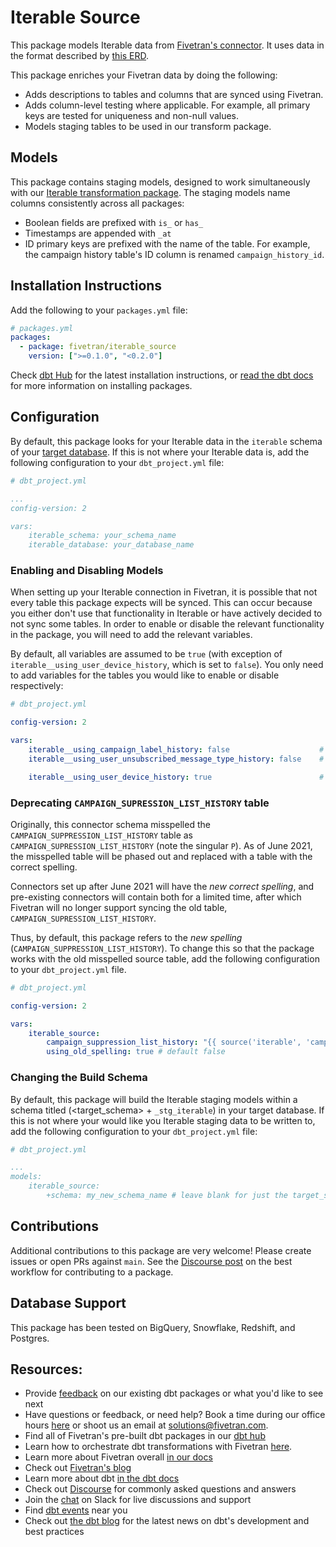 # Iterable Source

This package models Iterable data from [Fivetran's connector](https://fivetran.com/docs/applications/iterable). It uses data in the format described by [this ERD](https://fivetran.com/docs/applications/iterable#schemainformation).

This package enriches your Fivetran data by doing the following:

- Adds descriptions to tables and columns that are synced using Fivetran.
- Adds column-level testing where applicable. For example, all primary keys are tested for uniqueness and non-null values.
- Models staging tables to be used in our transform package.

## Models

This package contains staging models, designed to work simultaneously with our [Iterable transformation package](https://github.com/fivetran/dbt_iterable). The staging models name columns consistently across all packages:

- Boolean fields are prefixed with `is_` or `has_`
- Timestamps are appended with `_at`
- ID primary keys are prefixed with the name of the table. For example, the campaign history table's ID column is renamed `campaign_history_id`.

## Installation Instructions

Add the following to your `packages.yml` file:
```yml
# packages.yml
packages:
  - package: fivetran/iterable_source
    version: [">=0.1.0", "<0.2.0"]
```

Check [dbt Hub](https://hub.getdbt.com/) for the latest installation instructions, or [read the dbt docs](https://docs.getdbt.com/docs/package-management) for more information on installing packages.

## Configuration

By default, this package looks for your Iterable data in the `iterable` schema of your [target database](https://docs.getdbt.com/docs/running-a-dbt-project/using-the-command-line-interface/configure-your-profile). If this is not where your Iterable data is, add the following configuration to your `dbt_project.yml` file:

```yml
# dbt_project.yml

...
config-version: 2

vars:
    iterable_schema: your_schema_name
    iterable_database: your_database_name
```

### Enabling and Disabling Models

When setting up your Iterable connection in Fivetran, it is possible that not every table this package expects will be synced. This can occur because you either don't use that functionality in Iterable or have actively decided to not sync some tables. In order to enable or disable the relevant functionality in the package, you will need to add the relevant variables.

By default, all variables are assumed to be `true` (with exception of `iterable__using_user_device_history`, which is set to `false`). You only need to add variables for the tables you would like to enable or disable respectively:

```yml
# dbt_project.yml

config-version: 2

vars:
    iterable__using_campaign_label_history: false                    # default is true
    iterable__using_user_unsubscribed_message_type_history: false    # default is true

    iterable__using_user_device_history: true                        # default is FALSE
```

### Deprecating `CAMPAIGN_SUPRESSION_LIST_HISTORY` table

Originally, this connector schema misspelled the `CAMPAIGN_SUPPRESSION_LIST_HISTORY` table as `CAMPAIGN_SUPRESSION_LIST_HISTORY` (note the singular `P`). As of June 2021, the misspelled table will be phased out and replaced with a table with the correct spelling.

Connectors set up after June 2021 will have the _new correct spelling_, and pre-existing connectors will contain both for a limited time, after which Fivetran will no longer support syncing the old table, `CAMPAIGN_SUPRESSION_LIST_HISTORY`.

Thus, by default, this package refers to the _new spelling_ (`CAMPAIGN_SUPPRESSION_LIST_HISTORY`). To change this so that the package works with the old misspelled source table, add the following configuration to your `dbt_project.yml` file.

```yml
# dbt_project.yml

config-version: 2

vars:
    iterable_source:
        campaign_suppression_list_history: "{{ source('iterable', 'campaign_supression_list_history') }}" 
        using_old_spelling: true # default false
```

### Changing the Build Schema

By default, this package will build the Iterable staging models within a schema titled (<target_schema> + `_stg_iterable`) in your target database. If this is not where your would like you Iterable staging data to be written to, add the following configuration to your `dbt_project.yml` file:

```yml
# dbt_project.yml

...
models:
    iterable_source:
        +schema: my_new_schema_name # leave blank for just the target_schema
```

## Contributions

Additional contributions to this package are very welcome! Please create issues
or open PRs against `main`. See the 
[Discourse post](https://discourse.getdbt.com/t/contributing-to-a-dbt-package/657) 
on the best workflow for contributing to a package.

## Database Support
This package has been tested on BigQuery, Snowflake, Redshift, and Postgres.

## Resources:
- Provide [feedback](https://www.surveymonkey.com/r/DQ7K7WW) on our existing dbt packages or what you'd like to see next
- Have questions or feedback, or need help? Book a time during our office hours [here](https://calendly.com/fivetran-solutions-team/fivetran-solutions-team-office-hours) or shoot us an email at solutions@fivetran.com.
- Find all of Fivetran's pre-built dbt packages in our [dbt hub](https://hub.getdbt.com/fivetran/)
- Learn how to orchestrate dbt transformations with Fivetran [here](https://fivetran.com/docs/transformations/dbt).
- Learn more about Fivetran overall [in our docs](https://fivetran.com/docs)
- Check out [Fivetran's blog](https://fivetran.com/blog)
- Learn more about dbt [in the dbt docs](https://docs.getdbt.com/docs/introduction)
- Check out [Discourse](https://discourse.getdbt.com/) for commonly asked questions and answers
- Join the [chat](http://slack.getdbt.com/) on Slack for live discussions and support
- Find [dbt events](https://events.getdbt.com) near you
- Check out [the dbt blog](https://blog.getdbt.com/) for the latest news on dbt's development and best practices
